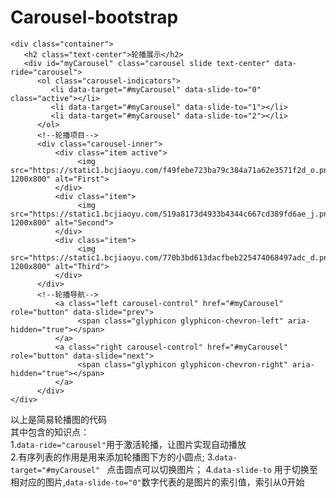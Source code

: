 # Carousel-bootstrap<br>
```
<div class="container">
   <h2 class="text-center">轮播展示</h2>
   <div id="myCarousel" class="carousel slide text-center" data-ride="carousel">
      <ol class="carousel-indicators">
         <li data-target="#myCarousel" data-slide-to="0" class="active"></li>
         <li data-target="#myCarousel" data-slide-to="1"></li>
         <li data-target="#myCarousel" data-slide-to="2"></li>                
      </ol>
      <!--轮播项目-->
      <div class="carousel-inner">
          <div class="item active">
               <img src="https://static1.bcjiaoyu.com/f49febe723ba79c384a71a62e3571f2d_o.png-1200x800" alt="First">
          </div>
          <div class="item">
               <img src="https://static1.bcjiaoyu.com/519a8173d4933b4344c667cd389fd6ae_j.png-1200x800" alt="Second">
          </div>
          <div class="item">
               <img src="https://static1.bcjiaoyu.com/770b3bd613dacfbeb225474068497adc_d.png-1200x800" alt="Third">
          </div>                                
      </div>
      <!--轮播导航-->
          <a class="left carousel-control" href="#myCarousel" role="button" data-slide="prev">
               <span class="glyphicon glyphicon-chevron-left" aria-hidden="true"></span>
          </a>
          <a class="right carousel-control" href="#myCarousel" role="button" data-slide="next">
               <span class="glyphicon glyphicon-chevron-right" aria-hidden="true"></span>
          </a>
      </div>
</div>
```
以上是简易轮播图的代码<br>
其中包含的知识点：<br>1.`data-ride="carousel"`用于激活轮播，让图片实现自动播放<br>
2.有序列表的作用是用来添加轮播图下方的小圆点;
        3.`data-target="#myCarousel" ` 点击圆点可以切换图片；
        4.`data-slide-to` 用于切换至相对应的图片,`data-slide-to="0"`数字代表的是图片的索引值，索引从0开始
